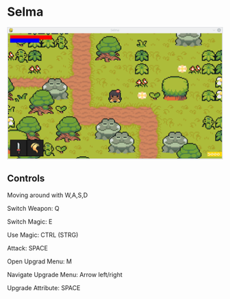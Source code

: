 # Selma
![Selma](selma.png)

## Controls
Moving around with W,A,S,D

Switch Weapon: Q

Switch Magic: E

Use Magic: CTRL (STRG)

Attack: SPACE

Open Upgrad Menu: M

Navigate Upgrade Menu: Arrow left/right

Upgrade Attribute: SPACE